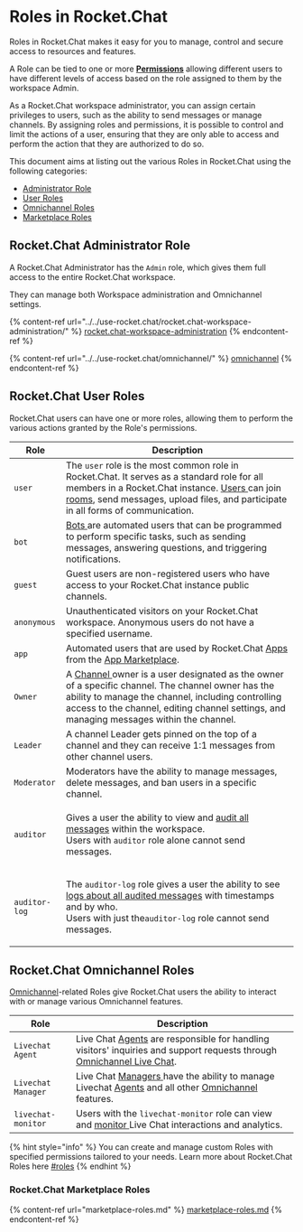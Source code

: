 # Roles in Rocket.Chat

Roles in Rocket.Chat makes it easy for you to manage, control and secure access to resources and features.

A Role can be tied to one or more [**Permissions**](../../use-rocket.chat/rocket.chat-workspace-administration/permissions.md) allowing different users to have different levels of access based on the role assigned to them by the workspace Admin.

As a Rocket.Chat workspace administrator, you can assign certain privileges to users, such as the ability to send messages or manage channels. By assigning roles and permissions, it is possible to control and limit the actions of a user, ensuring that they are only able to access and perform the action that they are authorized to do so.

This document aims at listing out the various Roles in Rocket.Chat using the following categories:

* [Administrator Role](./#rocket.chat-administrator-role)
* [User Roles](./#rocket.chat-user-roles)
* [Omnichannel Roles](./#rocket.chat-omnichannel-roles)
* [Marketplace Roles](./#rocket.chat-marketplace-roles)

## Rocket.Chat Administrator Role

A Rocket.Chat Administrator has the `Admin` role, which gives them full access to the entire Rocket.Chat workspace.

They can manage both Workspace administration and Omnichannel settings.

{% content-ref url="../../use-rocket.chat/rocket.chat-workspace-administration/" %}
[rocket.chat-workspace-administration](../../use-rocket.chat/rocket.chat-workspace-administration/)
{% endcontent-ref %}

{% content-ref url="../../use-rocket.chat/omnichannel/" %}
[omnichannel](../../use-rocket.chat/omnichannel/)
{% endcontent-ref %}

## Rocket.Chat User Roles

Rocket.Chat users can have one or more roles, allowing them to perform the various actions granted by the Role's permissions.

| Role          | Description                                                                                                                                                                                                                                                                                                         |
| ------------- | ------------------------------------------------------------------------------------------------------------------------------------------------------------------------------------------------------------------------------------------------------------------------------------------------------------------- |
| `user`        | The `user` role is the most common role in Rocket.Chat. It serves as a standard role for all members in a Rocket.Chat instance. [Users ](../../use-rocket.chat/user-guides/)can join [rooms](../../use-rocket.chat/user-guides/rooms/), send messages, upload files, and participate in all forms of communication. |
| `bot`         | [Bots ](../../use-rocket.chat/rocket.chat-workspace-administration/settings/bots.md)are automated users that can be programmed to perform specific tasks, such as sending messages, answering questions, and triggering notifications.                                                                              |
| `guest`       | Guest users are non-registered users who have access to your Rocket.Chat instance public channels.                                                                                                                                                                                                                  |
| `anonymous`   | Unauthenticated visitors on your Rocket.Chat workspace. Anonymous users do not have a specified username.                                                                                                                                                                                                           |
| `app`         | Automated users that are used by Rocket.Chat [Apps ](../../use-rocket.chat/rocket.chat-workspace-administration/apps.md)from the [App Marketplace](../../use-rocket.chat/rocket.chat-workspace-administration/apps.md#marketplace).                                                                                 |
| `Owner`       | A [Channel ](../../use-rocket.chat/user-guides/rooms/channels/)owner is a user designated as the owner of a specific channel. The channel owner has the ability to manage the channel, including controlling access to the channel, editing channel settings, and managing messages within the channel.             |
| `Leader`      | A channel Leader gets pinned on the top of a channel and they can receive 1:1 messages from other channel users.                                                                                                                                                                                                    |
| `Moderator`   | Moderators have the ability to manage messages, delete messages, and ban users in a specific channel.                                                                                                                                                                                                               |
| `auditor`     | <p>Gives a user the ability to view and <a href="../../use-rocket.chat/message-auditing-log.md">audit all messages</a> within the workspace.<br>Users with <code>auditor</code> role alone cannot send messages.</p>                                                                                                |
| `auditor-log` | <p>The <code>auditor-log</code> role gives a user the ability to see <a href="../../use-rocket.chat/message-auditing-log.md">logs about all audited messages</a> with timestamps and by who.<br>Users with just the<code>auditor-log</code> role cannot send messages.</p>                                          |

## Rocket.Chat Omnichannel Roles

[Omnichannel](../../use-rocket.chat/omnichannel/)-related Roles give Rocket.Chat users the ability to interact with or manage various Omnichannel features.

| Role               | Description                                                                                                                                                                                                                              |
| ------------------ | ---------------------------------------------------------------------------------------------------------------------------------------------------------------------------------------------------------------------------------------- |
| `Livechat Agent`   | Live Chat [Agents](../../use-rocket.chat/omnichannel/agents.md) are responsible for handling visitors' inquiries and support requests through [Omnichannel Live Chat](../../use-rocket.chat/omnichannel/livechat-widget-installation/).  |
| `Livechat Manager` | Live Chat [Managers ](../../use-rocket.chat/omnichannel/managers.md)have the ability to manage Livechat  [Agents](../../use-rocket.chat/omnichannel/agents.md) and all other [Omnichannel ](../../use-rocket.chat/omnichannel/)features. |
| `livechat-monitor` | Users with the `livechat-monitor` role can view and [monitor ](../../use-rocket.chat/omnichannel/monitors-managers-guide.md)Live Chat interactions and analytics.                                                                        |

{% hint style="info" %}
You can create and manage custom Roles with specified permissions tailored to your needs. Learn more about Rocket.Chat Roles here [#roles](../../use-rocket.chat/rocket.chat-workspace-administration/permissions.md#roles "mention")
{% endhint %}

### Rocket.Chat Marketplace Roles

{% content-ref url="marketplace-roles.md" %}
[marketplace-roles.md](marketplace-roles.md)
{% endcontent-ref %}
